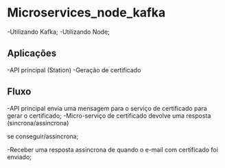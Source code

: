 # Microservices_node_kafka

-Utilizando Kafka;
-Utilizando Node;

## Aplicações

-API principal (Station)
-Geração de certificado

## Fluxo

-API principal envia uma mensagem para o serviço de certificado para gerar o certificado;
-Micro-serviço de certificado devolve uma resposta (sincrona/assincrona)

se conseguir/assincrona;

-Receber uma resposta assincrona de quando o e-mail com certificado foi enviado;


